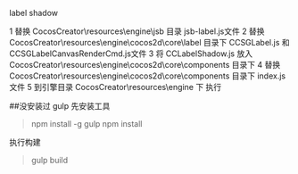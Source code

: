 label shadow

1 替换 CocosCreator\resources\engine\jsb 目录 jsb-label.js文件
2 替换 CocosCreator\resources\engine\cocos2d\core\label 目录下 CCSGLabel.js 和 CCSGLabelCanvasRenderCmd.js文件
3 将 CCLabelShadow.js 放入 CocosCreator\resources\engine\cocos2d\core\components 目录下
4 替换 CocosCreator\resources\engine\cocos2d\core\components 目录下 index.js 文件
5 到引擎目录 CocosCreator\resources\engine 下 执行

##没安装过 gulp 先安装工具
>npm install -g gulp
>npm install

执行构建
>gulp build
